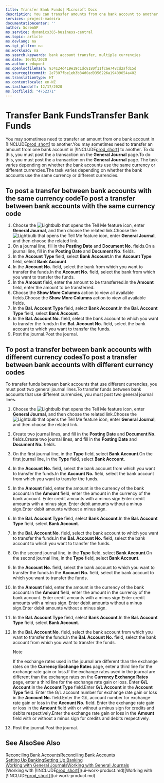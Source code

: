 ```yaml
---
title: Transfer Bank Funds| Microsoft Docs
description: You can transfer amounts from one bank account to another, including different currencies, by posting the transaction in the general journal.
services: project-madeira
documentationcenter: ''
author: SorenGP
ms.service: dynamics365-business-central
ms.topic: article
ms.devlang: na
ms.tgt_pltfrm: na
ms.workload: na
ms.search.keywords: bank account transfer, multiple currencies
ms.date: 10/01/2020
ms.author: edupont
ms.openlocfilehash: 934124d419e19c1dc8180f11fcae748cd2afd15d
ms.sourcegitcommit: 2e7307fbe1eb3b34d0ad9356226a19409054a402
ms.translationtype: HT
ms.contentlocale: en-NZ
ms.lasthandoff: 12/17/2020
ms.locfileid: "4752371"
---
```

# <a name="transfer-bank-funds"></a><span data-ttu-id="49e07-103">Transfer Bank Funds</span><span class="sxs-lookup"><span data-stu-id="49e07-103">Transfer Bank Funds</span></span>
<span data-ttu-id="49e07-104">You may sometimes need to transfer an amount from one bank account in [!INCLUDE[prod_short](includes/prod_short.md)] to another.</span><span class="sxs-lookup"><span data-stu-id="49e07-104">You may sometimes need to transfer an amount from one bank account in [!INCLUDE[prod_short](includes/prod_short.md)] to another.</span></span> <span data-ttu-id="49e07-105">To do this, you must post the a transaction on the **General Journal** page.</span><span class="sxs-lookup"><span data-stu-id="49e07-105">To do this, you must post the a transaction on the **General Journal** page.</span></span> <span data-ttu-id="49e07-106">The task varies depending on whether the bank accounts use the same currency or different currencies.</span><span class="sxs-lookup"><span data-stu-id="49e07-106">The task varies depending on whether the bank accounts use the same currency or different currencies.</span></span>

## <a name="to-post-a-transfer-between-bank-accounts-with-the-same-currency-code"></a><span data-ttu-id="49e07-107">To post a transfer between bank accounts with the same currency code</span><span class="sxs-lookup"><span data-stu-id="49e07-107">To post a transfer between bank accounts with the same currency code</span></span>
1. <span data-ttu-id="49e07-108">Choose the ![Lightbulb that opens the Tell Me feature](media/ui-search/search_small.png "Tell me what you want to do") icon, enter **General Journal**, and then choose the related link.</span><span class="sxs-lookup"><span data-stu-id="49e07-108">Choose the ![Lightbulb that opens the Tell Me feature](media/ui-search/search_small.png "Tell me what you want to do") icon, enter **General Journal**, and then choose the related link.</span></span>
2. <span data-ttu-id="49e07-109">On a journal line, fill in the **Posting Date** and **Document No.** fields.</span><span class="sxs-lookup"><span data-stu-id="49e07-109">On a journal line, fill in the **Posting Date** and **Document No.** fields.</span></span>
3. <span data-ttu-id="49e07-110">In the **Account Type** field, select **Bank Account**.</span><span class="sxs-lookup"><span data-stu-id="49e07-110">In the **Account Type** field, select **Bank Account**.</span></span>
4. <span data-ttu-id="49e07-111">In the **Account No.** field, select the bank from which you want to transfer the funds.</span><span class="sxs-lookup"><span data-stu-id="49e07-111">In the **Account No.** field, select the bank from which you want to transfer the funds.</span></span>
5. <span data-ttu-id="49e07-112">In the **Amount** field, enter the amount to be transferred.</span><span class="sxs-lookup"><span data-stu-id="49e07-112">In the **Amount** field, enter the amount to be transferred.</span></span>
6. <span data-ttu-id="49e07-113">Choose the **Show More Columns** action to view all available fields.</span><span class="sxs-lookup"><span data-stu-id="49e07-113">Choose the **Show More Columns** action to view all available fields.</span></span>
7. <span data-ttu-id="49e07-114">In the **Bal. Account Type** field, select **Bank Account**.</span><span class="sxs-lookup"><span data-stu-id="49e07-114">In the **Bal. Account Type** field, select **Bank Account**.</span></span>
8. <span data-ttu-id="49e07-115">In the **Bal. Account No.** field, select the bank account to which you want to transfer the funds.</span><span class="sxs-lookup"><span data-stu-id="49e07-115">In the **Bal. Account No.** field, select the bank account to which you want to transfer the funds.</span></span>
9. <span data-ttu-id="49e07-116">Post the journal.</span><span class="sxs-lookup"><span data-stu-id="49e07-116">Post the journal.</span></span>

## <a name="to-post-a-transfer-between-bank-accounts-with-different-currency-codes"></a><span data-ttu-id="49e07-117">To post a transfer between bank accounts with different currency codes</span><span class="sxs-lookup"><span data-stu-id="49e07-117">To post a transfer between bank accounts with different currency codes</span></span>
<span data-ttu-id="49e07-118">To transfer funds between bank accounts that use different currencies, you must post two general journal lines.</span><span class="sxs-lookup"><span data-stu-id="49e07-118">To transfer funds between bank accounts that use different currencies, you must post two general journal lines.</span></span>

1. <span data-ttu-id="49e07-119">Choose the ![Lightbulb that opens the Tell Me feature](media/ui-search/search_small.png "Tell me what you want to do") icon, enter **General Journal**, and then choose the related link.</span><span class="sxs-lookup"><span data-stu-id="49e07-119">Choose the ![Lightbulb that opens the Tell Me feature](media/ui-search/search_small.png "Tell me what you want to do") icon, enter **General Journal**, and then choose the related link.</span></span>
2. <span data-ttu-id="49e07-120">Create two journal lines, and fill in the **Posting Date** and **Document No.** fields.</span><span class="sxs-lookup"><span data-stu-id="49e07-120">Create two journal lines, and fill in the **Posting Date** and **Document No.** fields.</span></span>
3. <span data-ttu-id="49e07-121">On the first journal line, in the **Type** field, select **Bank Account**.</span><span class="sxs-lookup"><span data-stu-id="49e07-121">On the first journal line, in the **Type** field, select **Bank Account**.</span></span>
4. <span data-ttu-id="49e07-122">In the **Account No.** field, select the bank account from which you want to transfer the funds.</span><span class="sxs-lookup"><span data-stu-id="49e07-122">In the **Account No.** field, select the bank account from which you want to transfer the funds.</span></span>
5. <span data-ttu-id="49e07-123">In the **Amount** field, enter the amount in the currency of the bank account.</span><span class="sxs-lookup"><span data-stu-id="49e07-123">In the **Amount** field, enter the amount in the currency of the bank account.</span></span> <span data-ttu-id="49e07-124">Enter credit amounts with a minus sign.</span><span class="sxs-lookup"><span data-stu-id="49e07-124">Enter credit amounts with a minus sign.</span></span> <span data-ttu-id="49e07-125">Enter debit amounts without a minus sign.</span><span class="sxs-lookup"><span data-stu-id="49e07-125">Enter debit amounts without a minus sign.</span></span>
6. <span data-ttu-id="49e07-126">In the **Bal. Account Type** field, select **Bank Account**.</span><span class="sxs-lookup"><span data-stu-id="49e07-126">In the **Bal. Account Type** field, select **Bank Account**.</span></span>
7. <span data-ttu-id="49e07-127">In the **Bal. Account No.** field, select the bank account to which you want to transfer the funds.</span><span class="sxs-lookup"><span data-stu-id="49e07-127">In the **Bal. Account No.** field, select the bank account to which you want to transfer the funds.</span></span>
8. <span data-ttu-id="49e07-128">On the second journal line, in the **Type** field, select **Bank Account**.</span><span class="sxs-lookup"><span data-stu-id="49e07-128">On the second journal line, in the **Type** field, select **Bank Account**.</span></span>
9. <span data-ttu-id="49e07-129">In the **Account No.** field, select the bank account to which you want to transfer the funds.</span><span class="sxs-lookup"><span data-stu-id="49e07-129">In the **Account No.** field, select the bank account to which you want to transfer the funds.</span></span>
10. <span data-ttu-id="49e07-130">In the **Amount** field, enter the amount in the currency of the bank account.</span><span class="sxs-lookup"><span data-stu-id="49e07-130">In the **Amount** field, enter the amount in the currency of the bank account.</span></span> <span data-ttu-id="49e07-131">Enter credit amounts with a minus sign.</span><span class="sxs-lookup"><span data-stu-id="49e07-131">Enter credit amounts with a minus sign.</span></span> <span data-ttu-id="49e07-132">Enter debit amounts without a minus sign.</span><span class="sxs-lookup"><span data-stu-id="49e07-132">Enter debit amounts without a minus sign.</span></span>
11. <span data-ttu-id="49e07-133">In the **Bal. Account Type** field, select **Bank Account**.</span><span class="sxs-lookup"><span data-stu-id="49e07-133">In the **Bal. Account Type** field, select **Bank Account**.</span></span>  
12. <span data-ttu-id="49e07-134">In the **Bal. Account No.** field, select the bank account from which you want to transfer the funds.</span><span class="sxs-lookup"><span data-stu-id="49e07-134">In the **Bal. Account No.** field, select the bank account from which you want to transfer the funds.</span></span>

    > [!NOTE]  
    > <span data-ttu-id="49e07-135">If the exchange rates used in the journal are different than the exchange rates on the **Currency Exchange Rates** page, enter a third line for the exchange rate gain or loss.</span><span class="sxs-lookup"><span data-stu-id="49e07-135">If the exchange rates used in the journal are different than the exchange rates on the **Currency Exchange Rates** page, enter a third line for the exchange rate gain or loss.</span></span> <span data-ttu-id="49e07-136">Enter **G/L Account** in the **Account Type** field.</span><span class="sxs-lookup"><span data-stu-id="49e07-136">Enter **G/L Account** in the **Account Type** field.</span></span> <span data-ttu-id="49e07-137">Enter the G/L account number for exchange rate gain or loss in the **Account No.** field.</span><span class="sxs-lookup"><span data-stu-id="49e07-137">Enter the G/L account number for exchange rate gain or loss in the **Account No.** field.</span></span> <span data-ttu-id="49e07-138">Enter the exchange rate gain or loss in the **Amount** field with or without a minus sign for credits and debits respectively.</span><span class="sxs-lookup"><span data-stu-id="49e07-138">Enter the exchange rate gain or loss in the **Amount** field with or without a minus sign for credits and debits respectively.</span></span>
13. <span data-ttu-id="49e07-139">Post the journal.</span><span class="sxs-lookup"><span data-stu-id="49e07-139">Post the journal.</span></span>

## <a name="see-also"></a><span data-ttu-id="49e07-140">See Also</span><span class="sxs-lookup"><span data-stu-id="49e07-140">See Also</span></span>
[<span data-ttu-id="49e07-141">Reconciling Bank Accounts</span><span class="sxs-lookup"><span data-stu-id="49e07-141">Reconciling Bank Accounts</span></span>](bank-manage-bank-accounts.md)  
[<span data-ttu-id="49e07-142">Setting Up Banking</span><span class="sxs-lookup"><span data-stu-id="49e07-142">Setting Up Banking</span></span>](bank-setup-banking.md)  
[<span data-ttu-id="49e07-143">Working with General Journals</span><span class="sxs-lookup"><span data-stu-id="49e07-143">Working with General Journals</span></span>](ui-work-general-journals.md)  
<span data-ttu-id="49e07-144">[Working with [!INCLUDE[prod_short](includes/prod_short.md)]](ui-work-product.md)</span><span class="sxs-lookup"><span data-stu-id="49e07-144">[Working with [!INCLUDE[prod_short](includes/prod_short.md)]](ui-work-product.md)</span></span>
